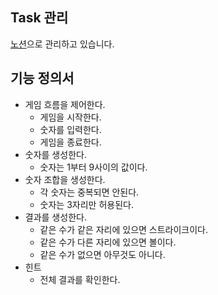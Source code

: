 ## Task 관리
[노션](https://emadam.notion.site/4212fb76219e43a782384c19723106fd?v=465553f2c9d84d4d9270509e594cfbf6)으로 관리하고 있습니다.

## 기능 정의서
- 게임 흐름을 제어한다.
    - 게임을 시작한다.
    - 숫자를 입력한다.
    - 게임을 종료한다.
- 숫자를 생성한다.
    - 숫자는 1부터 9사이의 값이다.
- 숫자 조합을 생성한다.
    - 각 숫자는 중복되면 안된다.
    - 숫자는 3자리만 허용된다.
- 결과를 생성한다.
    - 같은 수가 같은 자리에 있으면 스트라이크이다.
    - 같은 수가 다른 자리에 있으면 볼이다.
    - 같은 수가 없으면 아무것도 아니다.
- 힌트
    - 전체 결과를 확인한다.